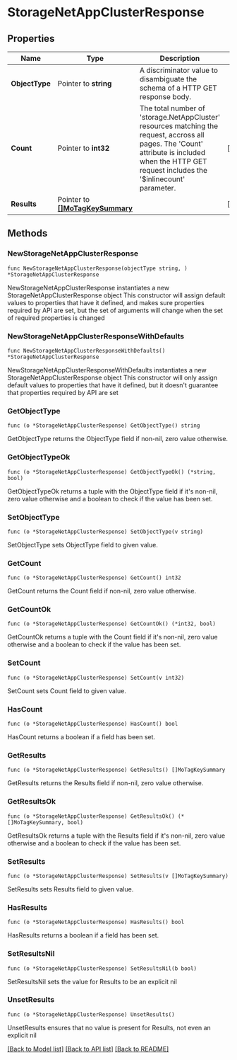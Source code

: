 # StorageNetAppClusterResponse

## Properties

Name | Type | Description | Notes
------------ | ------------- | ------------- | -------------
**ObjectType** | Pointer to **string** | A discriminator value to disambiguate the schema of a HTTP GET response body. | 
**Count** | Pointer to **int32** | The total number of &#39;storage.NetAppCluster&#39; resources matching the request, accross all pages. The &#39;Count&#39; attribute is included when the HTTP GET request includes the &#39;$inlinecount&#39; parameter. | [optional] 
**Results** | Pointer to [**[]MoTagKeySummary**](mo.TagKeySummary.md) |  | [optional] 

## Methods

### NewStorageNetAppClusterResponse

`func NewStorageNetAppClusterResponse(objectType string, ) *StorageNetAppClusterResponse`

NewStorageNetAppClusterResponse instantiates a new StorageNetAppClusterResponse object
This constructor will assign default values to properties that have it defined,
and makes sure properties required by API are set, but the set of arguments
will change when the set of required properties is changed

### NewStorageNetAppClusterResponseWithDefaults

`func NewStorageNetAppClusterResponseWithDefaults() *StorageNetAppClusterResponse`

NewStorageNetAppClusterResponseWithDefaults instantiates a new StorageNetAppClusterResponse object
This constructor will only assign default values to properties that have it defined,
but it doesn't guarantee that properties required by API are set

### GetObjectType

`func (o *StorageNetAppClusterResponse) GetObjectType() string`

GetObjectType returns the ObjectType field if non-nil, zero value otherwise.

### GetObjectTypeOk

`func (o *StorageNetAppClusterResponse) GetObjectTypeOk() (*string, bool)`

GetObjectTypeOk returns a tuple with the ObjectType field if it's non-nil, zero value otherwise
and a boolean to check if the value has been set.

### SetObjectType

`func (o *StorageNetAppClusterResponse) SetObjectType(v string)`

SetObjectType sets ObjectType field to given value.


### GetCount

`func (o *StorageNetAppClusterResponse) GetCount() int32`

GetCount returns the Count field if non-nil, zero value otherwise.

### GetCountOk

`func (o *StorageNetAppClusterResponse) GetCountOk() (*int32, bool)`

GetCountOk returns a tuple with the Count field if it's non-nil, zero value otherwise
and a boolean to check if the value has been set.

### SetCount

`func (o *StorageNetAppClusterResponse) SetCount(v int32)`

SetCount sets Count field to given value.

### HasCount

`func (o *StorageNetAppClusterResponse) HasCount() bool`

HasCount returns a boolean if a field has been set.

### GetResults

`func (o *StorageNetAppClusterResponse) GetResults() []MoTagKeySummary`

GetResults returns the Results field if non-nil, zero value otherwise.

### GetResultsOk

`func (o *StorageNetAppClusterResponse) GetResultsOk() (*[]MoTagKeySummary, bool)`

GetResultsOk returns a tuple with the Results field if it's non-nil, zero value otherwise
and a boolean to check if the value has been set.

### SetResults

`func (o *StorageNetAppClusterResponse) SetResults(v []MoTagKeySummary)`

SetResults sets Results field to given value.

### HasResults

`func (o *StorageNetAppClusterResponse) HasResults() bool`

HasResults returns a boolean if a field has been set.

### SetResultsNil

`func (o *StorageNetAppClusterResponse) SetResultsNil(b bool)`

 SetResultsNil sets the value for Results to be an explicit nil

### UnsetResults
`func (o *StorageNetAppClusterResponse) UnsetResults()`

UnsetResults ensures that no value is present for Results, not even an explicit nil

[[Back to Model list]](../README.md#documentation-for-models) [[Back to API list]](../README.md#documentation-for-api-endpoints) [[Back to README]](../README.md)


